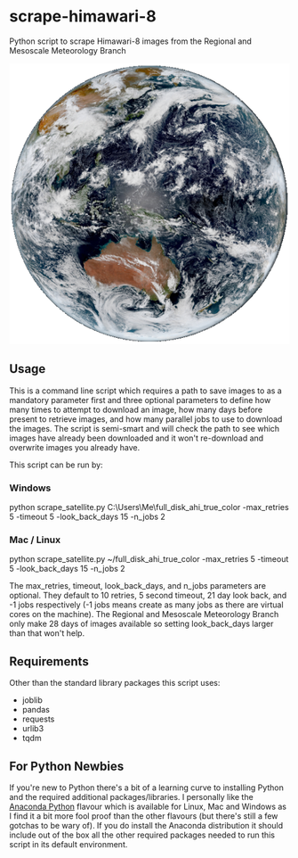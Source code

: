 # scrape-himawari-8

Python script to scrape Himawari-8 images from the Regional and Mesoscale Meteorology Branch

![Example](images/202009210250.png)

## Usage

This is a command line script which requires a path to save images to as a mandatory parameter first and three optional parameters to define how many times to attempt to download an image, how many days before present to retrieve images, and how many parallel jobs to use to download the images. The script is semi-smart and will check the path to see which images have already been downloaded and it won't re-download and overwrite images you already have.

This script can be run by:

### Windows

python scrape_satellite.py C:\Users\Me\full_disk_ahi_true_color -max_retries 5 -timeout 5 -look_back_days 15 -n_jobs 2

### Mac / Linux

python scrape_satellite.py ~/full_disk_ahi_true_color -max_retries 5 -timeout 5 -look_back_days 15 -n_jobs 2

The max_retries, timeout, look_back_days, and n_jobs parameters are optional. They default to 10 retries, 5 second timeout, 21 day look back, and -1 jobs respectively (-1 jobs means create as many jobs as there are virtual cores on the machine). The Regional and Mesoscale Meteorology Branch only make 28 days of images available so setting look_back_days larger than that won't help.

## Requirements

Other than the standard library packages this script uses:

- joblib
- pandas
- requests
- urlib3
- tqdm

## For Python Newbies

If you're new to Python there's a bit of a learning curve to installing Python and the required additional packages/libraries. I personally like the [Anaconda Python](https://www.anaconda.com/distribution/) flavour which is available for Linux, Mac and Windows as I find it a bit more fool proof than the other flavours (but there's still a few gotchas to be wary of). If you do install the Anaconda distribution it should include out of the box all the other required packages needed to run this script in its default environment.
